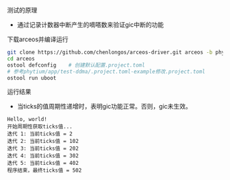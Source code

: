测试的原理

- 通过记录计数器中断产生的嘀嗒数来验证gic中断的功能

下载arceos并编译运行

```sh
git clone https://github.com/chenlongos/arceos-driver.git arceos -b phytium-camp
cd arceos
ostool defconfig	# 创建默认配置.project.toml
# 参考phytium/app/test-ddma/.project.toml-example修改.project.toml
ostool run uboot
```

运行结果

- 当ticks的值周期性递增时，表明gic功能正常。否则，gic未生效。

```
Hello, world!
开始周期性获取ticks值...
迭代 1: 当前ticks值 = 2
迭代 2: 当前ticks值 = 102
迭代 3: 当前ticks值 = 202
迭代 4: 当前ticks值 = 302
迭代 5: 当前ticks值 = 402
程序结束，最终ticks值 = 502
```

